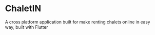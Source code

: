 # ChaletIN
A cross platform application built for make renting chalets online in easy way, built with Flutter
